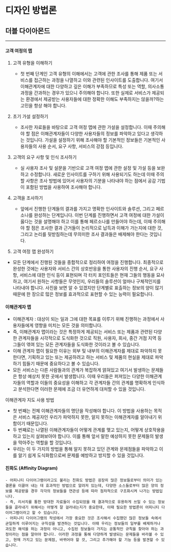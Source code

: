 # 디자인 방법론
## 더블 다이아몬드
---
#### 고객 여정의 맵

1. 고객 유형을 이해하기
    - 첫 번째 단계인 고객 유형의 이해에서는 고객에 관한 조사를 통해 제품 또는 서비스를 접근하는 과정을 나열하고 이와 관련된 인사이트를 도출합니다. 여기서 이해관계자에 대한 다양하고 깊은 이해가 부족하므로 특성 또는 역할, 의사소통 과정을 간과하는 경우가 있으니 주의해야 합니다. 또한 실제로 서비스가 제공되는 환경에서 제공받는 사용자들에 대한 정확한 이해도 부족하지는 않을까?하는 고민을 항상 해야 합니다.

2. 초기 가설 설정하기
    - 조사한 자료들을 바탕으로 고객 여정 맵에 관한 가설을 설정합니다. 이때 주의해야 할 점은 이해관계자들이 다양한 사용자들의 정보를 파악하고 있다고 생각하는 것입니다. 가설을 설정하기 위해 조사해야 할 기본적인 정보들은 기본적인 사용자들의 사용 순서, 요구 사항, 서비스의 강점 등입니다.

3. 고객의 요구 사항 및 인식 조사하기
    - 실 사용자 조사 및 설문을 기반으로 고객 여정 맵에 관한 설정 및 가설 등을 보완하고 수정합니다. 새로운 인사이트를 구하기 위해 사용되기도 하는데 이때 주의할 사항은 조사 방법에 있어서 사용자의 기분을 나타내야 하는 점에서 공감 기법이 포함된 방법을 사용하여 조사해야 합니다.

4. 고객을 조사하기
    - 앞에서 진행한 단계들의 결과를 가지고 명확한 인사이트와 솔루션, 그리고 페르소나를 완성하는 단계입니다. 이번 단계를 진행하면서 고객 여정에 대한 가설이 옳다는 것을 설명해야 하고 이를 통해 페르소나를 만들어야 하는데, 이때 주의해야 할 점은 조사한 결과 근거들이 논리적으로 납득과 이해가 가는지에 대한 것, 그리고 논리를 뒷받침하는데 무의미한 조사 결과들은 배제해야 한다는 것입니다.

5. 고객 여정 맵 완성하기
- 모든 단계에서 진행된 것들을 종합적으로 정리하여 여정을 진행합니다. 최종적으로 완성한 것에는 사용자와 서비스 간의 상호반응을 통한 사용자의 진행 순서, 요구 사항, 서비스에 대한 인식 등이 표현되며 각 터치 포인트들은 현재 그들의 행동을 묘사하고, 여기서 원하는 사항들은 무엇인지, 우리들의 솔루션이 얼마나 구체적인지를 나타내야 합니다. 사진을 보면 알 수 있겠지만 단계별로 표출하는 정보의 양이 많기 때문에 한 장으로 많은 정보를 효과적으로 표현할 수 있는 능력이 필요합니다.

#### 이해관계자 맵
- 이해관계자 : 대상이 되는 일과 그에 대한 목표를 이루기 위해 진행하는 과정에서 사용자들에게 영향을 미치는 모든 것을 의미합니다.
- 즉, 이해관계자 맵이라는 것은 특정하게 제공되는 서비스 또는 제품과 관련된 다양한 관계자들을 시각적으로 도식화한 것으로 직원, 사용자, 회사, 중간 거점 지역 등 그들이 엮여 있는 모든 관계자들을 도식화한 것이라고 볼 수 있습니다.
- 이해 관계자 맵이 필요한 이유는 외부 및 내부의 이해관계자를 제대로 파악하지 못한다면, 기획하고 있는 또는 제공하려고 하는 서비스 및 제품의 현실을 제대로 파악하기 힘들기 때문에 중요하다고 볼 수 있습니다.
- 모든 서비스는 다른 사람들과의 관계가 복잡하게 얽혀있고 여기서 발생하는 문제들은 항상 예상치 못한 곳에서 발생합니다. 이때 우리들은 퍼져있는 다양한 이해관계자들의 역할과 이들의 중요성을 이해하고 각 관계자들 간의 관계를 명확하게 인식하고 분석한다면 이러한 문제에 조금 더 유연하게 대처할 수 있을 것입니다.

이해관계자 지도 사용 방법

- 첫 번째는 전체 이해관계자들의 명단을 작성해야 합니다. 이 방법을 사용하는 목적은 서비스 제공자인 우리가 파악하지 못한, 알지 못하는 이해관계자를 알아내기 위함이기 때문입니다.
- 두 번째로는 나열된 이해관계자들이 어떻게 관계를 맺고 있는지, 어떻게 상호작용을 하고 있는지 살펴보아야 합니다. 이를 통해 앞서 말한 예상하지 못한 문제들의 발생을 막아주는 역할을 할 것입니다.
- 우리는 이 두 가지의 방법을 통해 알지 못하고 있던 관계와 문제점들을 파악하고 이를 알기 쉽게 도식화함으로써 문제를 예방하고 방지할 수 있을 것입니다.

#### 친화도 (Affinity Diagram)
    - 어피니티 다이어그램이라고도 불리는 친화도 방법은 굉장히 많은 정보들로부터 의미가 있는 결론을 이끌어 내는 데 효과적인 방법으로 알려저 있는데, 다양한 소스들로부터 많은 양의 정보를 제공받을 경우 각각의 정보들을 연관성 등에 따라 점차적으로 구조화시켜 나가는 방법입니다.
    - 즉, 리서치를 통한 방대한 자료들이 수집되었을 때 결과적으로 유용하게 쓰일 수 있는 정보들을 골라내기 위해서는 어떻게 잘 걸러내는지가 중요한데, 이때 필요한 방법론이 어피니티 다이어그램이라고 할 수 있습니다.
    - 어피니티 다이어그램의 작성에서 가장 중요한 것은 조사해서 수집했던 많은 정보들 속에서 균일하게 이루어지는 규칙성을 발견하는 것입니다. 이때 우리는 정보들의 일부를 배제하거나 과도한 해석을 하는 과정이 아니고, 수집된 정보들이 가지는 공통적인 규칙을 찾아야 하는 과정이라는 점을 알아야 합니다. 이러한 과정을 통해 다양하게 발생되는 문제들을 바라볼 수 있고, 현재 가지고 있는 문제점, 바뀌어야 할 것, 그리고 추가해야 할 기능 등을 발견할 수 있습니다.

